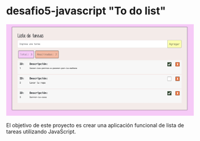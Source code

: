 # desafio5-javascript "To do list" 


![To-Do List](assets/img/captura.png)

El objetivo de este proyecto es crear una aplicación funcional de lista de tareas utilizando JavaScript. 

